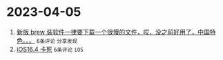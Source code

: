 # 2023-04-05

1. [新版 brew 装软件一律要下载一个很慢的文件，哎，没之前好用了，中国特色。。。](https://www.v2ex.com/t/929899) `6条评论` `分享发现`
1. [iOS16.4 卡死](https://www.v2ex.com/t/929896) `6条评论` `iOS`
